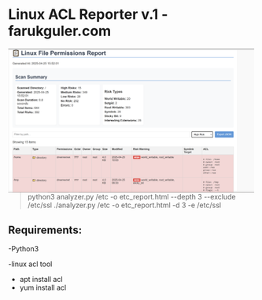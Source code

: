 # Linux ACL Reporter v.1 -farukguler.com

<p>
  <img src="https://github.com/faruk-guler/Linux-ACL-Reporter/blob/main/lnx-acl.PNG" alt="ACL Logo" width="500" style="float: left;"/>
</p>

> python3 analyzer.py /etc -o etc_report.html --depth 3 --exclude /etc/ssl
> ./analyzer.py /etc -o etc_report.html -d 3 -e /etc/ssl



## Requirements:
-Python3

-linux acl tool
- apt install acl
- yum install acl
